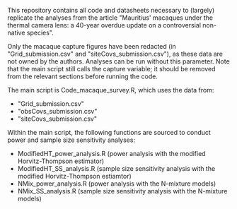 This repository contains all code and datasheets necessary to (largely) replicate the analyses from the article "Mauritius' macaques under the thermal camera lens: a 40-year overdue update on a controversial non-native species".

Only the macaque capture figures have been redacted (in "Grid_submission.csv" and "siteCovs_submission.csv"), as these data are not owned by the authors. Analyses can be run without this parameter. Note that the main script still calls the capture variable; it should be removed from the relevant sections before running the code.

The main script is Code_macaque_survey.R, which uses the data from:

- "Grid_submission.csv"
- "obsCovs_submission.csv"
- "siteCovs_submission.csv"

Within the main script, the following functions are sourced to conduct power and sample size sensitivity analyses:

- ModifiedHT_power_analysis.R (power analysis with the modified Horvitz-Thompson estimator)
- ModifiedHT_SS_analysis.R (sample size sensitivity analysis with the modified Horvitz-Thompson estiamtor)
- NMix_power_analysis.R (power analysis with the N-mixture models)
- NMix_SS_analysis.R (sample size sensitivity analysis with the N-mixture models)
